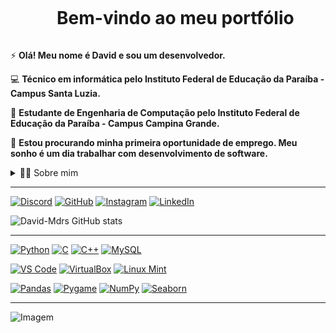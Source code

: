 <div id="user-content-toc">
  <ul align="center">
    <summary><h1 style="display: inline-block">Bem-vindo ao meu portfólio</h1></summary>
</div>

<!-- Presentation -->
<p>
  
⚡ **Olá! Meu nome é David e sou um desenvolvedor.**

💻 **Técnico em informática pelo Instituto Federal de Educação da Paraíba - Campus Santa Luzia.**
    
👾 **Estudante de Engenharia de Computação pelo Instituto Federal de Educação da Paraíba - Campus Campina Grande.**

🔭 **Estou procurando minha primeira oportunidade de emprego. Meu sonho é um dia trabalhar com desenvolvimento de software.**

</p>

<!-- Dropdown -->
<details>
  <summary> 👨‍💻 Sobre mim </summary>

💬 Tenho 19 anos e sou de uma pequena cidade do Nordeste no Brasil, ano passado me mudei para Campina Grande para cursar a Graduação em Engenharia de Computação. Tenho inglês intermediário e experiência com Python, C , C++ e Análise de Dados.
  
☝️ Também estagiei durante o curso técnico em informática, o que me fez desenvolver habilidades importantes como criatividade, comunicação e gestão de laboratórios de informática.

🌱 Gosto de praticar esportes e exercícios em geral, é sempre bom estar ao ar livre. Também adoro jogos, séries, filmes e tecnologia!
</details>

---

<!-- Redes e Contatos -->
[![Discord](https://img.shields.io/badge/Discord-5865F2?style=for-the-badge&logo=discord&logoColor=white)](https://discord.gg/seuservidor)
[![GitHub](https://img.shields.io/badge/GitHub-181717?style=for-the-badge&logo=github&logoColor=white)](https://github.com/seuusuario)
[![Instagram](https://img.shields.io/badge/Instagram-E4405F?style=for-the-badge&logo=instagram&logoColor=white)](www.instagram.com/david_mdrs_?igsh=MTZycXgyMzVlc3BzNQ==)
[![LinkedIn](https://img.shields.io/badge/LinkedIn-0077B5?style=for-the-badge&logo=linkedin&logoColor=white)](www.linkedin.com/in/david-medeiros-santos)


<!-- GithubStats -->
![David-Mdrs GitHub stats](https://github-readme-stats.vercel.app/api?username=David-Mdrs&show_icons=true&theme=gotham)

---

<!-- Tecnologias e Ferramentas -->
[![Python](https://img.shields.io/badge/Python-3776AB?style=for-the-badge&logo=python&logoColor=white)](https://www.python.org/)
[![C](https://img.shields.io/badge/C-A8B9CC?style=for-the-badge&logo=c&logoColor=white)](https://en.wikipedia.org/wiki/C_(programming_language))
[![C++](https://img.shields.io/badge/C++-00599C?style=for-the-badge&logo=c%2B%2B&logoColor=white)](https://isocpp.org/)
[![MySQL](https://img.shields.io/badge/MySQL-4479A1?style=for-the-badge&logo=mysql&logoColor=white)](https://www.mysql.com/)

[![VS Code](https://img.shields.io/badge/VS%20Code-007ACC?style=for-the-badge&logo=visualstudiocode&logoColor=white)](https://code.visualstudio.com/)
[![VirtualBox](https://img.shields.io/badge/VirtualBox-183A61?style=for-the-badge&logo=virtualbox&logoColor=white)](https://www.virtualbox.org/)
[![Linux Mint](https://img.shields.io/badge/LinuxMint-87CF3E?style=for-the-badge&logo=linux-mint&logoColor=white)](https://linuxmint.com/)

[![Pandas](https://img.shields.io/badge/Pandas-150458?style=for-the-badge&logo=pandas&logoColor=white)](https://pandas.pydata.org/)
[![Pygame](https://img.shields.io/badge/Pygame-00C300?style=for-the-badge&logo=pygame&logoColor=white)](https://www.pygame.org/)
[![NumPy](https://img.shields.io/badge/NumPy-013243?style=for-the-badge&logo=numpy&logoColor=white)](https://numpy.org/)
[![Seaborn](https://img.shields.io/badge/Seaborn-008080?style=for-the-badge&logo=plotly&logoColor=white)](https://seaborn.pydata.org/)

---

  <!-- GIF -->
<p align="left">
  <img align="center" src="https://images-wixmp-ed30a86b8c4ca887773594c2.wixmp.com/f/3cf06a29-04a0-4466-9f83-ab6b9658149f/dempgi7-520f8d5f-63d4-4453-8822-dbc149ae27f8.gif?token=eyJ0eXAiOiJKV1QiLCJhbGciOiJIUzI1NiJ9.eyJzdWIiOiJ1cm46YXBwOjdlMGQxODg5ODIyNjQzNzNhNWYwZDQxNWVhMGQyNmUwIiwiaXNzIjoidXJuOmFwcDo3ZTBkMTg4OTgyMjY0MzczYTVmMGQ0MTVlYTBkMjZlMCIsIm9iaiI6W1t7InBhdGgiOiJcL2ZcLzNjZjA2YTI5LTA0YTAtNDQ2Ni05ZjgzLWFiNmI5NjU4MTQ5ZlwvZGVtcGdpNy01MjBmOGQ1Zi02M2Q0LTQ0NTMtODgyMi1kYmMxNDlhZTI3ZjguZ2lmIn1dXSwiYXVkIjpbInVybjpzZXJ2aWNlOmZpbGUuZG93bmxvYWQiXX0.TeuN0B5RgPUykYQkZXa8ArTYZ7GlxIpIVJUfQQMWCgM" alt="Imagem">
</p>
